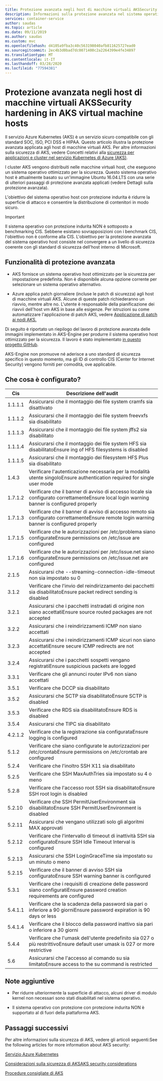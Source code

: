```yaml
---
title: Protezione avanzata negli host di macchine virtuali AKSSecurity hardening in AKS virtual machine hosts
description: Informazioni sulla protezione avanzata nel sistema operativo a controller di servizio per la macchina virtuale AKSLearn about the security hardening in AKS VM OS
services: container-service
author: saudas
ms.topic: article
ms.date: 09/11/2019
ms.author: saudas
ms.custom: mvc
ms.openlocfilehash: d4105a9fba3c40c563198040afb811625727ead0
ms.sourcegitcommit: 2ec4b3d0bad7dc0071400c2a2264399e4fe34897
ms.translationtype: MT
ms.contentlocale: it-IT
ms.lasthandoff: 03/28/2020
ms.locfileid: "77594381"
---
```

# <a name="security-hardening-in-aks-virtual-machine-hosts"></a>Protezione avanzata negli host di macchine virtuali AKSSecurity hardening in AKS virtual machine hosts 

Il servizio Azure Kubernetes (AKS) è un servizio sicuro compatibile con gli standard SOC, ISO, PCI DSS e HIPAA. Questo articolo illustra la protezione avanzata applicata agli host di macchine virtuali AKS. Per altre informazioni sulla sicurezza di AKS, vedere Concetti relativi alla [sicurezza per applicazioni e cluster nel servizio Kubernetes di Azure (AKS)](https://docs.microsoft.com/azure/aks/concepts-security).

I cluster AKS vengono distribuiti nelle macchine virtuali host, che eseguono un sistema operativo ottimizzato per la sicurezza. Questo sistema operativo host è attualmente basato su un'immagine Ubuntu 16.04.LTS con una serie di ulteriori passaggi di protezione avanzata applicati (vedere Dettagli sulla protezione avanzata).   

L'obiettivo del sistema operativo host con protezione indurita è ridurre la superficie di attacco e consentire la distribuzione di contenitori in modo sicuro. 

> [!Important]
> Il sistema operativo con protezione indurita NON è sottoposto a benchmarking CIS. Sebbene esistano sovrapposizioni con i benchmark CIS, l'obiettivo non è conforme alla CIS. L'obiettivo per la protezione avanzata del sistema operativo host consiste nel convergere a un livello di sicurezza coerente con gli standard di sicurezza dell'host interno di Microsoft. 

## <a name="security-hardening-features"></a>Funzionalità di protezione avanzata 

* AKS fornisce un sistema operativo host ottimizzato per la sicurezza per impostazione predefinita. Non è disponibile alcuna opzione corrente per selezionare un sistema operativo alternativo. 

* Azure applica patch giornaliere (incluse le patch di sicurezza) agli host di macchine virtuali AKS. Alcune di queste patch richiederanno un riavvio, mentre altre no. L'utente è responsabile della pianificazione dei riavvii dell'host vm AKS in base alle esigenze. Per istruzioni su come automatizzare l'applicazione di patch AKS, vedere [Applicazione di patch ai nodi AKS.](https://docs.microsoft.com/azure/aks/node-updates-kured)

Di seguito è riportato un riepilogo del lavoro di protezione avanzata delle immagini implementato in AKS-Engine per produrre il sistema operativo host ottimizzato per la sicurezza. Il lavoro è stato implementato [in questo progetto GitHub](https://github.com/Azure/aks-engine/projects/7).  

AKS-Engine non promuove né aderisce a uno standard di sicurezza specifico in questo momento, ma gli ID di controllo CIS (Center for Internet Security) vengono forniti per comodità, ove applicabile. 

## <a name="whats-configured"></a>Che cosa è configurato?

| Cis  | Descrizione dell'audit| 
|---|---|
| 1.1.1.1 |Assicurarsi che il montaggio dei file system cramfs sia disattivato|
| 1.1.1.2 |Assicurarsi che il montaggio dei file system freevxfs sia disabilitato|
| 1.1.1.3 |Assicurarsi che il montaggio dei file system jffs2 sia disabilitato|
| 1.1.1.4 |Assicurarsi che il montaggio dei file system HFS sia disabilitatoEnsure ing of HFS filesystems is disabled|
| 1.1.1.5 |Assicurarsi che il montaggio dei filesystem HFS Plus sia disabilitato|
|1.4.3 |Verificare l'autenticazione necessaria per la modalità utente singoloEnsure authentication required for single user mode |
|1.7.1.2 |Verificare che il banner di avviso di accesso locale sia configurato correttamenteEnsure local login warning banner is configured properly |
|1.7.1.3 |Verificare che il banner di avviso di accesso remoto sia configurato correttamenteEnsure remote login warning banner is configured properly |
|1.7.1.5 |Verificare che le autorizzazioni per /etc/problema siano configurateEnsure permissions on /etc/issue are configured |
|1.7.1.6 |Verificare che le autorizzazioni per /etc/issue.net siano configurateEnsure permissions on /etc/issue.net are configured |
|2.1.5 |Assicurarsi che --streaming-connection-idle-timeout non sia impostato su 0 |
|3.1.2 |Verificare che l'invio del reindirizzamento dei pacchetti sia disabilitatoEnsure packet redirect sending is disabled |
|3.2.1 |Assicurarsi che i pacchetti instradati di origine non siano accettatiEnsure source routed packages are not accepted |
|3.2.2 |Assicurarsi che i reindirizzamenti ICMP non siano accettati |
|3.2.3 |Assicurarsi che i reindirizzamenti ICMP sicuri non siano accettatiEnsure secure ICMP redirects are not accepted |
|3.2.4 |Assicurarsi che i pacchetti sospetti vengano registratiEnsure suspicious packets are logged |
|3.3.1 |Verificare che gli annunci router IPv6 non siano accettati |
|3.5.1 |Verificare che DCCP sia disabilitato |
|3.5.2 |Assicurarsi che SCTP sia disabilitatoEnsure SCTP is disabled |
|3.5.3 |Verificare che RDS sia disabilitatoEnsure RDS is disabled |
|3.5.4 |Assicurarsi che TIPC sia disabilitato |
|4.2.1.2 |Verificare che la registrazione sia configurataEnsure logging is configured |
|5.1.2 |Verificare che siano configurate le autorizzazioni per /etc/crontabEnsure permissions on /etc/crontab are configured |
|5.2.4 |Verificare che l'inoltro SSH X11 sia disabilitato |
|5.2.5 |Verificare che SSH MaxAuthTries sia impostato su 4 o meno |
|5.2.8 |Verificare che l'accesso root SSH sia disabilitatoEnsure SSH root login is disabled |
|5.2.10 |Verificare che SSH PermitUserEnvironment sia disabilitatoEnsure SSH PermitUserEnvironment is disabled |
|5.2.11 |Assicurarsi che vengano utilizzati solo gli algoritmi MAX approvati |
|5.2.12 |Verificare che l'intervallo di timeout di inattività SSH sia configuratoEnsure SSH Idle Timeout Interval is configured |
|5.2.13 |Assicurarsi che SSH LoginGraceTime sia impostato su un minuto o meno |
|5.2.15 |Verificare che il banner di avviso SSH sia configuratoEnsure SSH warning banner is configured |
|5.3.1 |Verificare che i requisiti di creazione delle password siano configuratiEnsure password creation requirements are configured |
|5.4.1.1 |Verificare che la scadenza della password sia pari o inferiore a 90 giorniEnsure password expiration is 90 days or less |
|5.4.1.4 |Verificare che il blocco della password inattivo sia pari o inferiore a 30 giorni |
|5.4.4 |Verificare che l'umask dell'utente predefinito sia 027 o più restrittivoEnsure default user umask is 027 or more restrictive |
|5.6 |Assicurarsi che l'accesso al comando su sia limitatoEnsure access to the su command is restricted|

## <a name="additional-notes"></a>Note aggiuntive
 
* Per ridurre ulteriormente la superficie di attacco, alcuni driver di modulo kernel non necessari sono stati disabilitati nel sistema operativo. 

* Il sistema operativo con protezione con protezione indurita NON è supportato al di fuori della piattaforma AKS. 

## <a name="next-steps"></a>Passaggi successivi  

Per altre informazioni sulla sicurezza di AKS, vedere gli articoli seguenti:See the following articles for more information about AKS security: 

[Servizio Azure Kubernetes](https://docs.microsoft.com/azure/aks/intro-kubernetes)

[Considerazioni sulla sicurezza di AKSAKS security considerations](https://docs.microsoft.com/azure/aks/concepts-security)

[Procedure consigliate di AKS](https://docs.microsoft.com/azure/aks/best-practices)
